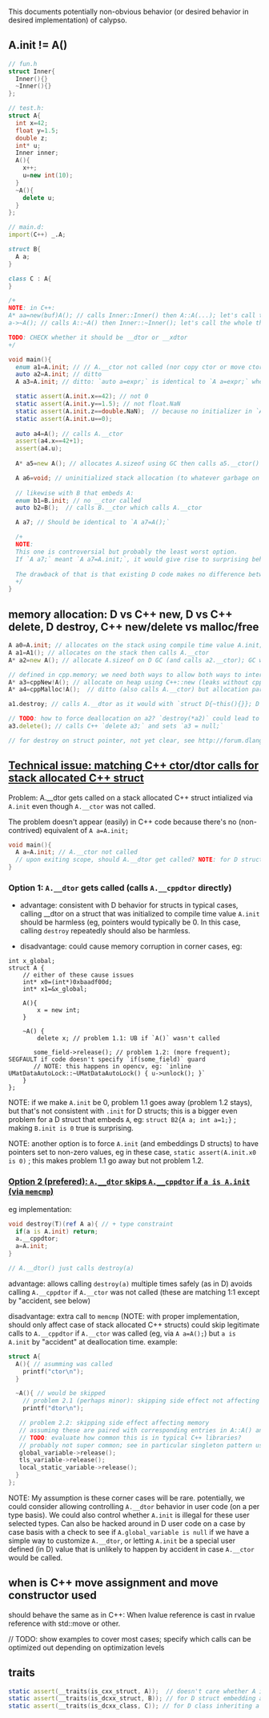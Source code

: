 This documents potentially non-obvious behavior (or desired behavior in desired implementation) of calypso.

## A.init != A()

```C++
// fun.h
struct Inner{
  Inner(){}
  ~Inner(){}
};

// test.h:
struct A{
  int x=42;
  float y=1.5;
  double z;
  int* u;
  Inner inner;
  A(){
    x++;
    u=new int(10);
  }
  ~A(){
    delete u;
  }
};
```

```d
// main.d:
import(C++) _.A;

struct B{
  A a;
}

class C : A{
}

/+
NOTE: in C++:
A* aa=new(buf)A(); // calls Inner::Inner() then A::A(...); let's call the whole thing A.__ctor
a->~A(); // calls A::~A() then Inner::~Inner(); let's call the whole thing A.__cppdtor (it's called by A.__dtor)

TODO: CHECK whether it should be __dtor or __xdtor
+/

void main(){
  enum a1=A.init; // // A.__ctor not called (nor copy ctor or move ctor), just A.init which is known at compile time
  auto a2=A.init; // ditto
  A a3=A.init; // ditto: `auto a=expr;` is identical to `A a=expr;` when typeof(expr)=A; in particular, should be callable at CTFE.

  static assert(A.init.x==42); // not 0
  static assert(A.init.y==1.5); // not float.NaN
  static assert(A.init.z==double.NaN);  // because no initializer in `A.z`
  static assert(A.init.u==0);
  
  auto a4=A(); // calls A.__ctor
  assert(a4.x==42+1);
  assert(a4.u);
  
  A* a5=new A(); // allocates A.sizeof using GC then calls a5.__ctor()

  A a6=void; // uninitialized stack allocation (to whatever garbage on the stack)
  
  // likewise with B that embeds A:
  enum b1=B.init; // no __ctor called
  auto b2=B();  // calls B.__ctor which calls A.__ctor

  A a7; // Should be identical to `A a7=A();`

  /+
  NOTE:
  This one is controversial but probably the least worst option.
  If `A a7;` meant `A a7=A.init;`, it would give rise to surprising behavior, different from what one would expect using C++ type A; A.__ctor would not be called but the destructor A.__dtor would be, leading to potential memory corruption depending on whether `A.__dtor` decides to skip `A.__cppdtor` (more on this later).
  
  The drawback of that is that existing D code makes no difference between `D d=D.init; D d=D(); D d;` ; so if we use existing D code with a C++ type `A` it could lead to different behavior depending on which variant the code uses. It could also lead to compile errors if an expression is expected to be known at CT, depending on which variant is used.
  +/
}
```

## memory allocation: D vs C++ new, D vs C++ delete, D destroy, C++ new/delete vs malloc/free
```d
A a0=A.init; // allocates on the stack using compile time value A.init;
A a1=A1(); // allocates on the stack then calls A.__ctor
A* a2=new A(); // allocate A.sizeof on D GC (and calls a2.__ctor); GC will call a2.__dtor and deallocate A.sizeof (if/when collection happens) so nothing to do in user code

// defined in cpp.memory; we need both ways to allow both ways to interface with C++ libraries that expect allocation was done with malloc vs new
A* a3=cppNew!A(); // allocate on heap using C++::new (leaks without cppDelete(a3))
A* a4=cppMalloc!A();  // ditto (also calls A.__ctor) but allocation part is done with malloc; (leaks without cppFree(a3))

a1.destroy; // calls A.__dtor as it would with `struct D{~this(){}}; D d; d.destroy;` and memcpy A.init in a1; NOTE: when a1 goes out of scope, it'll call `A.__dtor` again, potentially causing memory corruption (but same situation with standard D structs today)

// TODO: how to force deallocation on a2? `destroy(*a2)` could lead to doubly calling A.__dtor when GC collects a2
a3.delete(); // calls C++ `delete a3;` and sets `a3 = null;`

// for destroy on struct pointer, not yet clear, see http://forum.dlang.org/thread/uplymqtaxubgkxwzacrz@forum.dlang.org Calling destroy on struct pointer; should be consistent with how D treats struct pointers
```

## [Technical issue: matching C++ ctor/dtor calls for stack allocated C++ struct](#problem-ctor-dtor)
Problem: A.__dtor gets called on a stack allocated C++ struct intialized via `A.init` even though `A.__ctor` was not called.

The problem doesn't appear (easily) in C++ code because there's no (non-contrived) equivalent of `A a=A.init;`
```d
void main(){
  A a=A.init; // A.__ctor not called
  // upon exiting scope, should A.__dtor get called? NOTE: for D structs, it gets called.
}
```

### Option 1: `A.__dtor` gets called (calls `A.__cppdtor` directly)
* advantage:
consistent with D behavior for structs
in typical cases, calling __dtor on a struct that was initialized to compile time value `A.init` should be harmless (eg, pointers would typically be 0. In this case, calling `destroy` repeatedly should also be harmless.

* disadvantage:
could cause memory corruption in corner cases, eg:
```
int x_global;
struct A {
    // either of these cause issues
    int* x0=(int*)0xbaadf00d;
    int* x1=&x_global;

    A(){
        x = new int;
    }

    ~A() {
        delete x; // problem 1.1: UB if `A()` wasn't called

       some_field->release(); // problem 1.2: (more frequent); SEGFAULT if code doesn't specify `if(some_field)` guard
       // NOTE: this happens in opencv, eg: `inline UMatDataAutoLock::~UMatDataAutoLock() { u->unlock(); }`
    }
};
```

NOTE: if we make `A.init` be 0, problem 1.1 goes away (problem 1.2 stays), but that's not consistent with `.init` for D structs; this is a bigger even problem for a D struct that embeds `A`, eg: `struct B2{A a; int a=1;}` ; making `B.init is 0` true is surprising.

NOTE: another option is to force `A.init` (and embeddings D structs) to have pointers set to non-zero values, eg in these case, `static assert(A.init.x0 is 0)` ; this makes problem 1.1 go away but not problem 1.2.

### [Option 2 (prefered): `A.__dtor` skips `A.__cppdtor` if `a is A.init` (via `memcmp`)](#problem-option-2)
eg implementation:
```d
void destroy(T)(ref A a){ // + type constraint
  if(a is A.init) return;
  a.__cppdtor;
  a=A.init;
}

// A.__dtor() just calls destroy(a)
```

advantage:
allows calling `destroy(a)` multiple times safely (as in D)
avoids calling `A.__cppdtor` if `A.__ctor` was not called (these are matching 1:1 except by "accident, see below)

disadvantage:
extra call to `memcmp` (NOTE: with proper implementation, should only affect case of stack allocated C++ structs)
could skip legitimate calls to `A.__cppdtor` if `A.__ctor` was called (eg, via `A a=A();`) but `a is A.init` by "accident" at deallocation time.
example:

```c++
struct A{
  A(){ // asumming was called
    printf("ctor\n");
  }

  ~A(){ // would be skipped
    // problem 2.1 (perhaps minor): skipping side effect not affecting memory
    printf("dtor\n");

   // problem 2.2: skipping side effect affecting memory
   // assuming these are paired with corresponding entries in A::A() and leave no trace in non-static fields of A.
   // TODO: evaluate how common this is in typical C++ libraries? 
   // probably not super common; see in particular singleton pattern use cases
   global_variable->release();
   tls_variable->release();
   local_static_variable->release();
  }
};
```

NOTE: My assumption is these corner cases will be rare.
potentially, we could consider allowing controlling `A.__dtor` behavior in user code (on a per type basis).
We could also control whether `A.init` is illegal for these user selected types.
Can also be hacked around in D user code on a case by case basis with a check to see if `A.global_variable is null` if we have a simple way to customize `A.__dtor`, or letting `A.init` be a special user defined (in D) value that is unlikely to happen by accident in case `A.__ctor` would be called.

## when is C++ move assignment and move constructor used
should behave the same as in C++:
When lvalue reference is cast in rvalue reference with std::move or other.

// TODO: show examples to cover most cases; specify which calls can be optimized out depending on optimization levels

## traits
```d
static assert(__traits(is_cxx_struct, A));  // doesn't care whether A is a C++ struct or class (almost same)
static assert(__traits(is_dcxx_struct, B)); // for D struct embedding a is_cxx_struct or is_dcxx_struct struct
static assert(__traits(is_dcxx_class, C)); // for D class inheriting a is_cxx_struct or is_dcxx_struct or is_dcxx_class
```


